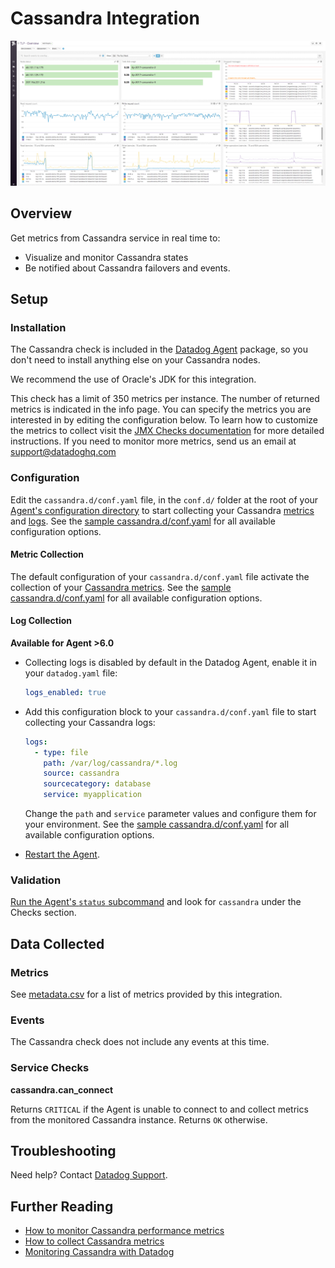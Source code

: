 # Cassandra Integration

![Cassandra default dashboard][1]

## Overview

Get metrics from Cassandra service in real time to:

* Visualize and monitor Cassandra states
* Be notified about Cassandra failovers and events.

## Setup
### Installation

The Cassandra check is included in the [Datadog Agent][2] package, so you don't need to install anything else on your Cassandra nodes.

We recommend the use of Oracle's JDK for this integration.

This check has a limit of 350 metrics per instance. The number of returned metrics is indicated in the info page. You can specify the metrics you are interested in by editing the configuration below. To learn how to customize the metrics to collect visit the [JMX Checks documentation][3] for more detailed instructions. If you need to monitor more metrics, send us an email at support@datadoghq.com

### Configuration

Edit the `cassandra.d/conf.yaml` file, in the `conf.d/` folder at the root of your [Agent's configuration directory][4] to start collecting your Cassandra [metrics](#metric-collection) and [logs](#log-collection).
See the [sample cassandra.d/conf.yaml][5] for all available configuration options.

#### Metric Collection

The default configuration of your `cassandra.d/conf.yaml` file activate the collection of your [Cassandra metrics](#metrics).
See the [sample  cassandra.d/conf.yaml][5] for all available configuration options.

#### Log Collection

**Available for Agent >6.0**

* Collecting logs is disabled by default in the Datadog Agent, enable it in your `datadog.yaml` file:

  ```yaml
  logs_enabled: true
  ```

* Add this configuration block to your `cassandra.d/conf.yaml` file to start collecting your Cassandra logs:

  ```yaml
  logs:
    - type: file
      path: /var/log/cassandra/*.log
      source: cassandra
      sourcecategory: database
      service: myapplication
  ```

  Change the `path` and `service` parameter values and configure them for your environment.
  See the [sample  cassandra.d/conf.yaml][5] for all available configuration options.

* [Restart the Agent][6].

### Validation

[Run the Agent's `status` subcommand][7] and look for `cassandra` under the Checks section.

## Data Collected
### Metrics
See [metadata.csv][8] for a list of metrics provided by this integration.

### Events
The Cassandra check does not include any events at this time.

### Service Checks
**cassandra.can_connect**

Returns `CRITICAL` if the Agent is unable to connect to and collect metrics from the monitored Cassandra instance. Returns `OK` otherwise.

## Troubleshooting
Need help? Contact [Datadog Support][9].

## Further Reading

* [How to monitor Cassandra performance metrics][10]
* [How to collect Cassandra metrics][11]
* [Monitoring Cassandra with Datadog][12]


[1]: https://raw.githubusercontent.com/DataDog/integrations-core/master/cassandra/images/cassandra_dashboard.png
[2]: https://app.datadoghq.com/account/settings#agent
[3]: https://docs.datadoghq.com/integrations/java
[4]: https://docs.datadoghq.com/agent/faq/agent-configuration-files/#agent-configuration-directory
[5]: https://github.com/DataDog/integrations-core/blob/master/cassandra/datadog_checks/cassandra/data/conf.yaml.example
[6]: https://docs.datadoghq.com/agent/faq/agent-commands/#start-stop-restart-the-agent
[7]: https://docs.datadoghq.com/agent/faq/agent-commands/#agent-status-and-information
[8]: https://github.com/DataDog/integrations-core/blob/master/cassandra/metadata.csv
[9]: https://docs.datadoghq.com/help
[10]: https://www.datadoghq.com/blog/how-to-monitor-cassandra-performance-metrics
[11]: https://www.datadoghq.com/blog/how-to-collect-cassandra-metrics
[12]: https://www.datadoghq.com/blog/monitoring-cassandra-with-datadog
